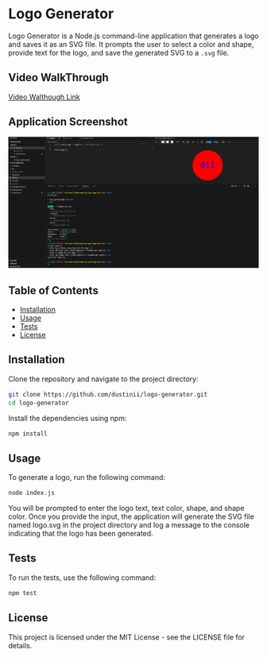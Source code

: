 # Logo Generator

Logo Generator is a Node.js command-line application that generates a logo and saves it as an SVG file. It prompts the user to select a color and shape, provide text for the logo, and save the generated SVG to a `.svg` file.

## Video WalkThrough
[Video Walthough Link](https://drive.google.com/file/d/1SvSiMfkA4GV88jBC1l2aQk8HSXNIIfuY/view?usp=drive_link)

## Application Screenshot
![Screenshot of the Application](/project%20SS.png)

## Table of Contents
- [Installation](#installation)
- [Usage](#usage)
- [Tests](#tests)
- [License](#license)

## Installation

Clone the repository and navigate to the project directory:

```bash
git clone https://github.com/dustinii/logo-generator.git
cd logo-generator
```
Install the dependencies using npm:
```bash
npm install
```
## Usage
To generate a logo, run the following command:
```bash
node index.js
```
You will be prompted to enter the logo text, text color, shape, and shape color. Once you provide the input, the application will generate the SVG file named logo.svg in the project directory and log a message to the console indicating that the logo has been generated.

## Tests
To run the tests, use the following command:
```bash
npm test
```
## License
This project is licensed under the MIT License - see the LICENSE file for details.

